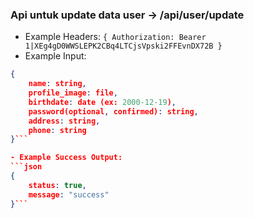 ### Api untuk update data user -> /api/user/update

- Example Headers: `{ Authorization: Bearer 1|XEg4gD0WWSLEPK2CBq4LTCjsVpski2FFEvnDX72B }`
- Example Input: 
```json
{ 
    name: string,
    profile_image: file,
    birthdate: date (ex: 2000-12-19),
    password(optional, confirmed): string,
    address: string,
    phone: string 
}```

- Example Success Output: 
```json
{ 
    status: true, 
    message: "success"
}```